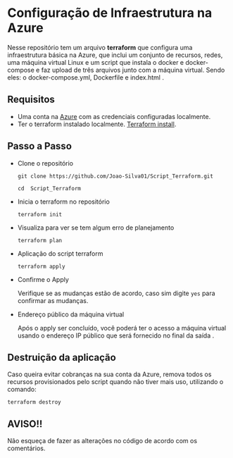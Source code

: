# Configuração de Infraestrutura na Azure

Nesse repositório tem um arquivo **terraform** que configura uma infraestrutura básica na Azure, que  inclui um conjunto de recursos, redes, uma máquina virtual Linux  e um script que  instala o docker e docker-compose e faz  upload  de  três  arquivos junto com a máquina virtual.  Sendo eles: o  docker-compose.yml, Dockerfile e  index.html .


## Requisitos

-   Uma conta na [Azure](https://azure.microsoft.com/en-us/free/search/?ef_id=_k_CjwKCAjwzIK1BhAuEiwAHQmU3lENXx33EijviMW_isbuMq7kpPgJAgHituM5vTSp54Q2Ej408UYNPhoCXIUQAvD_BwE_k_&OCID=AIDcmmzmnb0182_SEM__k_CjwKCAjwzIK1BhAuEiwAHQmU3lENXx33EijviMW_isbuMq7kpPgJAgHituM5vTSp54Q2Ej408UYNPhoCXIUQAvD_BwE_k_&gad_source=1&gclid=CjwKCAjwzIK1BhAuEiwAHQmU3lENXx33EijviMW_isbuMq7kpPgJAgHituM5vTSp54Q2Ej408UYNPhoCXIUQAvD_BwE) com as credenciais configuradas localmente.
-   Ter o terraform instalado localmente. [Terraform install](https://developer.hashicorp.com/terraform/install).


##  Passo a Passo

-  Clone o repositório

	`git clone https://github.com/Joao-Silva01/Script_Terraform.git`

	`cd  Script_Terraform`
	
- Inicia o terraform no repositório

	`terraform init`

- Visualiza para ver se tem algum erro de planejamento

	`terraform plan`

- Aplicação do script terraform

  `terraform apply`

- Confirme o Apply

  Verifique se as mudanças estão de acordo, caso sim digite `yes` para confirmar as mudanças.

- Endereço público da máquina virtual
  
  Após o apply ser concluído, você poderá ter o acesso a máquina virtual usando o endereço IP público que será fornecido no final da saída .
  
##  Destruição da aplicação
Caso queira evitar cobranças na sua conta da Azure, remova todos os recursos provisionados pelo script quando não tiver mais uso, utilizando o comando:

`terraform destroy`

## AVISO!!
Não esqueça de fazer as alterações no código de acordo com os comentários.
